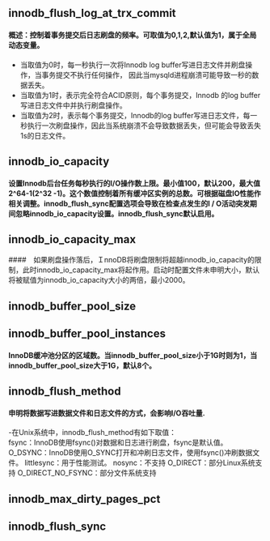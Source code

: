 ## innodb_flush_log_at_trx_commit
#### 概述：控制着事务提交后日志刷盘的频率。可取值为0,1,2,默认值为1，属于全局动态变量。
- 当取值为0时，每一秒执行一次将Innodb log buffer写进日志文件并刷盘操作，当事务提交不执行任何操作，
  因此当mysqld进程崩溃可能导致一秒的数据丢失。
- 当取值为1时，表示完全符合ACID原则，每个事务提交，Innodb 的log buffer写进日志文件中并执行刷盘操作。
- 当取值为2时，表示每个事务提交，Innodb的log buffer写进日志文件，每一秒执行一次刷盘操作，因此当系统崩溃不会导致数据丢失，但可能会导致丢失1s的日志文件。

## innodb_io_capacity
#### 设置Innodb后台任务每秒执行的I/O操作数上限。最小值100，默认200，最大值2^64-1(2^32 -1)。这个数值控制着所有缓冲区实例的总数。可根据磁盘IO性能作相关调整。innodb_flush_sync配置选项会导致在检查点发生的I / O活动突发期间忽略innodb_io_capacity设置。innodb_flush_sync默认启用。

## innodb_io_capacity_max
####　如果刷盘操作落后，ＩnnoDB将刷盘限制将超越innodb_io_capacity的限制，此时innodb_io_capacity_max将起作用。启动时配置文件未申明大小，默认将被赋值为innodb_io_capacity大小的两倍，最小2000。
## innodb_buffer_pool_size   

## innodb_buffer_pool_instances
#### InnoDB缓冲池分区的区域数。当innodb_buffer_pool_size小于1G时则为1，当innodb_buffer_pool_size大于1G，默认8个。

## innodb_flush_method
#### 申明将数据写进数据文件和日志文件的方式，会影响I/O吞吐量.
-在Unix系统中，innodb_flush_method有如下取值：  
    fsync：InnoDB使用fsync()对数据和日志进行刷盘，fsync是默认值。
    O_DSYNC：InnoDB使用O_SYNC打开和冲刷日志文件，使用fsync()冲刷数据文件。
    littlesync：用于性能测试。
    nosync：不支持
    O_DIRECT：部分Linux系统支持
    O_DIRECT_NO_FSYNC：部分文件系统支持


## innodb_max_dirty_pages_pct

## innodb_flush_sync
